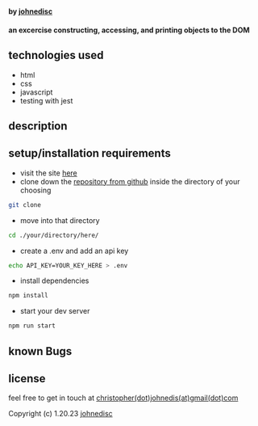 # []()

#### by [johnedisc](https://johnedisc.github.io/portfolio/)

#### an excercise constructing, accessing, and printing objects to the DOM

## technologies used

* html
* css
* javascript
* testing with jest

## description

## setup/installation requirements

* visit the site [here]()
* clone down the [repository from github]() inside the directory of your choosing
```bash
git clone 
```
* move into that directory
```bash
cd ./your/directory/here/
```
* create a .env and add an api key
```bash
echo API_KEY=YOUR_KEY_HERE > .env
```
* install dependencies
```bash
npm install
```
* start your dev server
```bash
npm run start
```

## known Bugs

## license

feel free to get in touch at [christopher(dot)johnedis(at)gmail(dot)com](christopher.johnedis@gmail.com)

Copyright (c) 1.20.23 [johnedisc](https://johnedisc.github.io/portfolio/)
